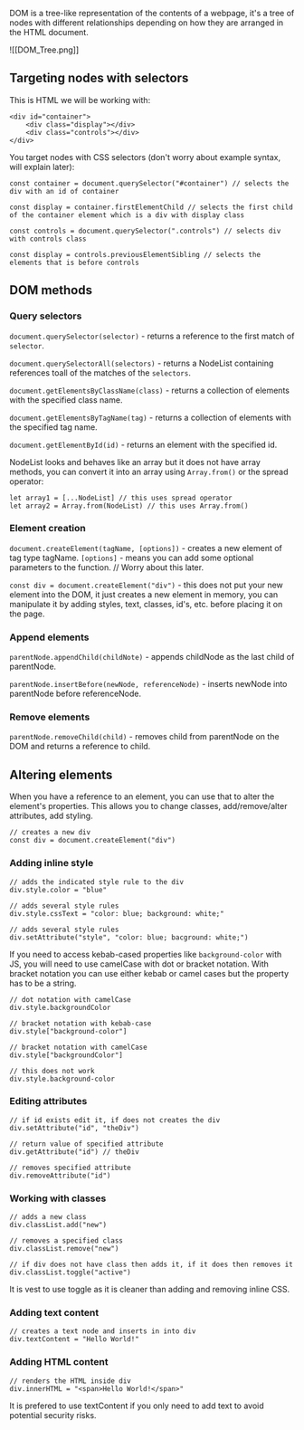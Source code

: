 DOM is a tree-like representation of the contents of a webpage, it's a tree of nodes with different relationships depending on how they are arranged in the HTML document.

![[DOM_Tree.png]]

## Targeting nodes with selectors

This is HTML we will be working with:

```
<div id="container">
	<div class="display"></div>
	<div class="controls"></div>
</div>
```

You target nodes with CSS selectors (don't worry about example syntax, will explain later): 

```
const container = document.querySelector("#container") // selects the div with an id of container

const display = container.firstElementChild // selects the first child of the container element which is a div with display class

const controls = document.querySelector(".controls") // selects div with controls class

const display = controls.previousElementSibling // selects the elements that is before controls
```

## DOM methods

### Query selectors

`document.querySelector(selector)` -  returns a reference to the first match of `selector`.

`document.querySelectorAll(selectors)` - returns a NodeList containing references toall of the matches of the `selectors`.

`document.getElementsByClassName(class)` - returns a collection of elements with the specified class name.

`document.getElementsByTagName(tag)` - returns a collection of elements with the specified tag name.

`document.getElementById(id)` - returns an element with the specified id.

NodeList looks and behaves like an  array but it does not have array methods, you can convert it into an array using `Array.from()` or the spread operator:

```
let array1 = [...NodeList] // this uses spread operator
let array2 = Array.from(NodeList) // this uses Array.from()
```

### Element creation

`document.createElement(tagName, [options])` - creates a new element of tag type tagName. `[options]` - means you can add some optional parameters to the function. // Worry about this later.

`const div = document.createElement("div")` - this does not put your new element into the DOM, it just creates a new element in memory, you can manipulate it by adding styles, text, classes, id's, etc. before placing it on the page.

### Append elements

`parentNode.appendChild(childNote)` - appends childNode as the last child of parentNode.

`parentNode.insertBefore(newNode, referenceNode)` - inserts newNode into parentNode before referenceNode.

### Remove elements

`parentNode.removeChild(child)` - removes child from parentNode on the DOM and returns a reference to child.

## Altering elements

When you have a reference to an element, you can use that to alter the element's properties. This allows you to change classes, add/remove/alter attributes, add styling.

```
// creates a new div
const div = document.createElement("div")
```

### Adding inline style

```
// adds the indicated style rule to the div
div.style.color = "blue" 

// adds several style rules
div.style.cssText = "color: blue; background: white;"

// adds several style rules
div.setAttribute("style", "color: blue; bacground: white;")
```

If you need to access kebab-cased properties like `background-color` with JS, you will need to use camelCase with dot or bracket notation. With bracket notation you can use either kebab or camel cases but the property has to be a string.

```
// dot notation with camelCase
div.style.backgroundColor

// bracket notation with kebab-case
div.style["background-color"]

// bracket notation with camelCase
div.style["backgroundColor"]

// this does not work
div.style.background-color
```

### Editing attributes

```
// if id exists edit it, if does not creates the div
div.setAttribute("id", "theDiv")

// return value of specified attribute
div.getAttribute("id") // theDiv

// removes specified attribute
div.removeAttribute("id")
```

###  Working with classes

```
// adds a new class
div.classList.add("new")

// removes a specified class
div.classList.remove("new")

// if div does not have class then adds it, if it does then removes it
div.classList.toggle("active")
```

It is vest to use toggle as it is cleaner than adding and removing inline CSS.

### Adding text content

```
// creates a text node and inserts in into div
div.textContent = "Hello World!"
```

### Adding HTML content

```
// renders the HTML inside div
div.innerHTML = "<span>Hello World!</span>"
```

It is prefered to use textContent if you only need to add text to avoid potential security risks.